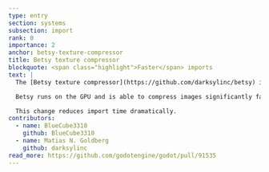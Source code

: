 ```yaml
---
type: entry
section: systems
subsection: import
rank: 0
importance: 2
anchor: betsy-texture-compressor
title: Betsy texture compressor
blockquote: <span class="highlight">Faster</span> imports
text: |
  The [Betsy texture compressor](https://github.com/darksylinc/betsy) is a tool to compresses images into various GPU texture formats. It is now being integrated into the Godot Engine.

  Betsy runs on the GPU and is able to compress images significantly faster than our current compressors (using the “VRAM Compressed” import setting).

  This change reduces import time dramatically.
contributors:
  - name: BlueCube3310
    github: BlueCube3310
  - name: Matias N. Goldberg
    github: darksylinc
read_more: https://github.com/godotengine/godot/pull/91535
---
```

